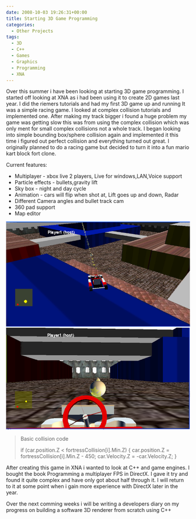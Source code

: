 ```yaml
---
date: 2008-10-03 19:26:31+00:00
title: Starting 3D Game Programming
categories:
  - Other Projects
tags:
  - 3D
  - C++
  - Games
  - Graphics
  - Programming
  - XNA
---
```


Over this summer i have been looking at starting 3D game programming. I started off looking at XNA as i had been using it to create 2D games last year. I did the riemers tutorials and had my first 3D game up and running It was a simple racing game. I looked at complex collision tutorials and implemented one. After making my track bigger i found a huge problem my game was getting slow this was from using the complex collision which was only ment for small complex collisions not a whole track. I began looking into simple bounding box/sphere collision again and implemented it this time i figured out perfect collision and everything turned out great. I originally planned to do a racing game but decided to turn it into a fun mario kart block fort clone.

Current features:

- Multiplayer - xbox live 2 players, Live for windows,LAN,Voice support
- Particle effects - bullets,gravity lift
- Sky box - night and day cycle
- Animation - cars will flip when shot at, Lift goes up and down, Radar
- Different Camera angles and bullet track cam
- 360 pad support
- Map editor

![](/assets/images/BlockFort1.png)![](/assets/images/BlockFort2.png)

<blockquote>Basic collision code

if (car.position.Z < fortressCollision[i].Min.Z)
{
car.position.Z = fortressCollision[i].Min.Z - 450;
car.Velocity.Z = -car.Velocity.Z;
}</blockquote>

After creating this game in XNA i wanted to look at C++ and game engines. I bought the book Programming a multiplayer FPS in DirectX. I gave it try and found it quite complex and have only got about half through it. I will return to it at some point when i gain more experience with DirectX later in the year.

Over the next comming weeks i will be writing a developers diary on my progress on building a software 3D renderer from scratch using C++
